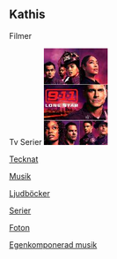 ## Kathis 

Filmer

Tv Serier <a href="sidor/tv.html" title="Tv Serier" id="thumbimage">
              <img src="images/290t.jpg"/>

Tecknat

Musik

Ljudböcker

Serier

Foton

Egenkomponerad musik

